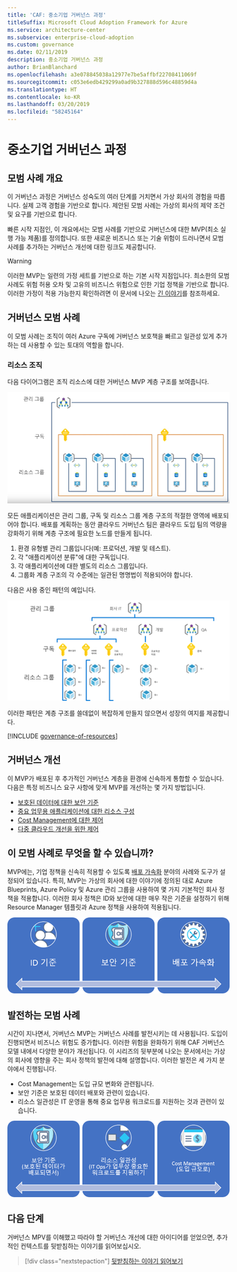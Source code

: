 ```yaml
---
title: 'CAF: 중소기업 거버넌스 과정'
titleSuffix: Microsoft Cloud Adoption Framework for Azure
ms.service: architecture-center
ms.subservice: enterprise-cloud-adoption
ms.custom: governance
ms.date: 02/11/2019
description: 중소기업 거버넌스 과정
author: BrianBlanchard
ms.openlocfilehash: a3e078845038a12977e7be5affbf22708411069f
ms.sourcegitcommit: c053e6edb429299a0ad9b327888d596c48859d4a
ms.translationtype: HT
ms.contentlocale: ko-KR
ms.lasthandoff: 03/20/2019
ms.locfileid: "58245164"
---
```

# <a name="small-to-medium-enterprise-governance-journey"></a>중소기업 거버넌스 과정

## <a name="best-practice-overview"></a>모범 사례 개요

이 거버넌스 과정은 거버넌스 성숙도의 여러 단계를 거치면서 가상 회사의 경험을 따릅니다. 실제 고객 경험을 기반으로 합니다. 제안된 모범 사례는 가상의 회사의 제약 조건 및 요구를 기반으로 합니다.

빠른 시작 지점인, 이 개요에서는 모범 사례를 기반으로 거버넌스에 대한 MVP(최소 실행 가능 제품)를 정의합니다. 또한 새로운 비즈니스 또는 기술 위험이 드러나면서 모범 사례를 추가하는 거버넌스 개선에 대한 링크도 제공합니다.

> [!WARNING]
> 이러한 MVP는 일련의 가정 세트를 기반으로 하는 기본 시작 지점입니다. 최소한의 모범 사례도 위험 허용 오차 및 고유의 비즈니스 위험으로 인한 기업 정책을 기반으로 합니다. 이러한 가정이 적용 가능한지 확인하려면 이 문서에 나오는 [긴 이야기](./narrative.md)를 참조하세요.

## <a name="governance-best-practice"></a>거버넌스 모범 사례

이 모범 사례는 조직이 여러 Azure 구독에 거버넌스 보호책을 빠르고 일관성 있게 추가하는 데 사용할 수 있는 토대의 역할을 합니다.

### <a name="resource-organization"></a>리소스 조직

다음 다이어그램은 조직 리소스에 대한 거버넌스 MVP 계층 구조를 보여줍니다.

![리소스 조직 다이어그램](../../../_images/governance/resource-organization.png)

모든 애플리케이션은 관리 그룹, 구독 및 리소스 그룹 계층 구조의 적절한 영역에 배포되어야 합니다. 배포를 계획하는 동안 클라우드 거버넌스 팀은 클라우드 도입 팀의 역량을 강화하기 위해 계층 구조에 필요한 노드를 만들게 됩니다.  

1. 환경 유형별 관리 그룹입니다(예: 프로덕션, 개발 및 테스트).
2. 각 "애플리케이션 분류"에 대한 구독입니다.
3. 각 애플리케이션에 대한 별도의 리소스 그룹입니다.
4. 그룹화 계층 구조의 각 수준에는 일관된 명명법이 적용되어야 합니다.

다음은 사용 중인 패턴의 예입니다.

![미드마켓 회사 리소스 조직의 예](../../../_images/governance/mid-market-resource-organization.png)

이러한 패턴은 계층 구조를 쓸데없이 복잡하게 만들지 않으면서 성장의 여지를 제공합니다.

[!INCLUDE [governance-of-resources](../../../../../includes/cloud-adoption/governance/governance-of-resources.md)]

## <a name="governance-evolutions"></a>거버넌스 개선

이 MVP가 배포된 후 추가적인 거버넌스 계층을 환경에 신속하게 통합할 수 있습니다. 다음은 특정 비즈니스 요구 사항에 맞게 MVP를 개선하는 몇 가지 방법입니다.

- [보호된 데이터에 대한 보안 기준](./security-baseline-evolution.md)
- [중요 업무용 애플리케이션에 대한 리소스 구성](./resource-consistency-evolution.md)
- [Cost Management에 대한 제어](./cost-management-evolution.md)
- [다중 클라우드 개선을 위한 제어](./multi-cloud-evolution.md)

<!-- markdownlint-disable MD026 -->

## <a name="what-does-this-best-practice-do"></a>이 모범 사례로 무엇을 할 수 있습니까?

MVP에는, 기업 정책을 신속히 적용할 수 있도록 [배포 가속화](../../deployment-acceleration/overview.md) 분야의 사례와 도구가 설정되어 있습니다. 특히, MVP는 가상의 회사에 대한 이야기에 정의된 대로 Azure Blueprints, Azure Policy 및 Azure 관리 그룹을 사용하여 몇 가지 기본적인 회사 정책을 적용합니다. 이러한 회사 정책은 ID와 보안에 대한 매우 작은 기준을 설정하기 위해 Resource Manager 템플릿과 Azure 정책을 사용하여 적용됩니다.

![증분 거버넌스 MVP의 예](../../../_images/governance/governance-mvp.png)

## <a name="evolving-the-best-practice"></a>발전하는 모범 사례

시간이 지나면서, 거버넌스 MVP는 거버넌스 사례를 발전시키는 데 사용됩니다. 도입이 진행되면서 비즈니스 위험도 증가합니다. 이러한 위험을 완화하기 위해 CAF 거버넌스 모델 내에서 다양한 분야가 개선됩니다. 이 시리즈의 뒷부분에 나오는 문서에서는 가상의 회사에 영향을 주는 회사 정책의 발전에 대해 설명합니다. 이러한 발전은 세 가지 분야에서 진행됩니다.

- Cost Management는 도입 규모 변화와 관련됩니다.
- 보안 기준은 보호된 데이터 배포와 관련이 있습니다.
- 리소스 일관성은 IT 운영을 통해 중요 업무용 워크로드를 지원하는 것과 관련이 있습니다.

![증분 거버넌스 MVP의 예](../../../_images/governance/governance-evolution.png)

## <a name="next-steps"></a>다음 단계

거버넌스 MPV를 이해했고 따라야 할 거버넌스 개선에 대한 아이디어를 얻었으면, 추가적인 컨텍스트를 뒷받침하는 이야기를 읽어보십시오.

> [!div class="nextstepaction"]
> [뒷받침하는 이야기 읽어보기](./narrative.md)
